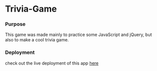 # Trivia-Game

### Purpose

This game was made mainly to practice some JavaScript and jQuery,
but also to make a cool trivia game.

### Deployment

check out the live deployment of this app
[here](https://github.com/thechutrain/Trivia-Game)
